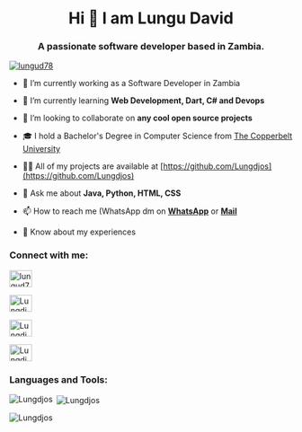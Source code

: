  <h1 align="center">Hi  👋 I am Lungu David</h1> 
 <h3 align="center">A passionate software developer based in Zambia.</h3> 


 <p align="left"> <a href="https://twitter.com/lungud78" target="_blank"><img src="https://img.shields.io/x/follow/lungud78?logo=twitter&style=for-the-badge" alt="lungud78" /></a> </p> 

 - 🔭 I’m currently working as a Software Developer in Zambia

 - 🌱 I’m currently learning **Web Development, Dart, C# and Devops**

 - 👯 I’m looking to collaborate on **any cool open source projects** 

 - 🎓 I hold a Bachelor's Degree in Computer Science from <a href="https://www.cbu.ac.zm/" target="blank">The Copperbelt University</a>

 - 👨‍💻 All of my projects are available at [https://github.com/Lungdjos](https://github.com/Lungdjos) 

 - 💬 Ask me about **Java, Python, HTML, CSS** 

 - 📫 How to reach me (WhatsApp dm on <a href="//wa.me/+260956567379">**WhatsApp**</a> or <a href="lungudjos53s@gmail.com">**Mail**</a> 

 - 📄 Know about my experiences 


 <h3 align="left">Connect with me:</h3>
 <p align="left">
 <a href="https://x.com/lungud78" target="blank"><img align="center" src="https://raw.githubusercontent.com/rahuldkjain/github-profile-readme-generator/master/src/images/icons/Social/twitter.svg" alt="lungud78" height="30" width="40" /></a>

 <a href="https://www.linkedin.com/in/david-lungu-5383b71b8" target="blank"><img align="center" src="https://raw.githubusercontent.com/rahuldkjain/github-profile-readme-generator/master/src/images/icons/Social/linked-in-alt.svg" alt="Lungdjos" height="30" width="40" /></a>

 <a href="https://www.facebook.com/kathy.chanda.12/" target="blank"><img align="center" src="https://raw.githubusercontent.com/rahuldkjain/github-profile-readme-generator/master/src/images/icons/Social/facebook.svg" alt="Lungdjos" height="30" width="40" /></a>

 <a href="https://instagram.com/lungudjos" target="blank"><img align="center" src="https://raw.githubusercontent.com/rahuldkjain/github-profile-readme-generator/master/src/images/icons/Social/instagram.svg" alt="Lungdjos" height="30" width="40" /></a>

 </p>
 <h3 align="left">Languages and Tools:</h3>
 <p><img align="left" src="https://github-readme-stats.vercel.app/api/top-langs?username=Lungdjos&show_icons=true&locale=en&layout=compact" alt="Lungdjos" /></p>
 <p>&nbsp;<img align="center" src="https://github-readme-stats.vercel.app/api?username=Lungdjos&show_icons=true&locale=en" alt="Lungdjos" /></p>
 <p><img align="center" src="https://github-readme-streak-stats.herokuapp.com/?user=Lungdjos&" alt="Lungdjos" /></p>
<!--  <p><img src="https://activity-graph.herokuapp.com/graph/?username=Lungdjos&bg_color=0c1117&color=00883d&line=0a261f&area_color=0a261f&point=065831&area=true&hide_border=true&hide_title=false&custom_title=Contribution+Graph"/></p> -->
